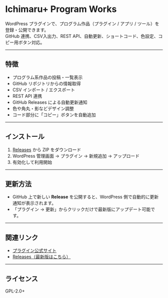 # Ichimaru+ Program Works

WordPress プラグインで、プログラム作品（プラグイン / アプリ / ツール）を登録・公開できます。  
GitHub 連携、CSV入出力、REST API、自動更新、ショートコード、色設定、コピー用ボタン対応。

---

## 特徴
- プログラム系作品の投稿・一覧表示
- GitHub リポジトリからの情報取得
- CSV インポート / エクスポート
- REST API 連携
- GitHub Releases による自動更新通知
- 色や角丸・影などデザイン調整
- コード部分に「コピー」ボタンを自動追加

---

## インストール
1. [Releases](https://github.com/ichimaru-plus/ichimaruplus-program-works/releases) から ZIP をダウンロード
2. WordPress 管理画面 → プラグイン → 新規追加 → アップロード
3. 有効化して利用開始

---

## 更新方法
- GitHub 上で新しい **Release** を公開すると、WordPress 側で自動的に更新通知が表示されます。  
- 「プラグイン → 更新」からクリックだけで最新版にアップデート可能です。

---

## 関連リンク
- [プラグイン公式サイト](https://ichimaruplus.com/programs/ichimaru-program-works-showcase/)
- [Releases（最新版はこちら）](https://github.com/ichimaru-plus/ichimaruplus-program-works/releases)

---

## ライセンス
GPL-2.0+